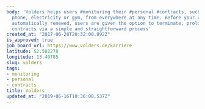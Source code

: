 ```yaml
---
body: 'Volders helps users #monitoring their #personal #contracts, such as mobile
  phone, electricity or gym, from everywhere at any time. Before your contracts are
  automatically renewed, users are given the option to terminate, prolong or switch
  contracts via a simple and straightforward process'
created_at: "2017-06-28T20:32:00.892Z"
is_approved: true
job_board_url: https://www.volders.de/karriere
latitude: 52.502278
longitude: 13.40785
slug: volders
tags:
- monitoring
- personal
- contracts
title: Volders
updated_at: "2019-06-16T10:36:08.537Z"
---
```

